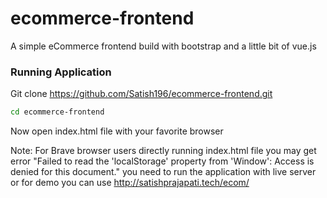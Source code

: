 # ecommerce-frontend
A simple eCommerce frontend build with bootstrap and a little bit of vue.js

### Running Application
Git clone https://github.com/Satish196/ecommerce-frontend.git
 ```sh
 cd ecommerce-frontend
 ```
 Now open index.html file with your favorite browser
 
 Note: For Brave browser users directly running index.html file you may get error "Failed to read the 'localStorage' property from 'Window': Access is denied for this document." you need to run the application with live server or for demo you can use http://satishprajapati.tech/ecom/
